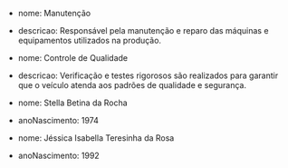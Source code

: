 <!-- Setores -->
- nome: Manutenção
- descricao: Responsável pela manutenção e reparo das máquinas e equipamentos utilizados na produção.

- nome: Controle de Qualidade
- descricao: Verificação e testes rigorosos são realizados para garantir que o veículo atenda aos padrões de qualidade e segurança.

<!-- Funcionários -->
- nome: Stella Betina da Rocha
- anoNascimento: 1974

- nome: Jéssica Isabella Teresinha da Rosa
- anoNascimento: 1992